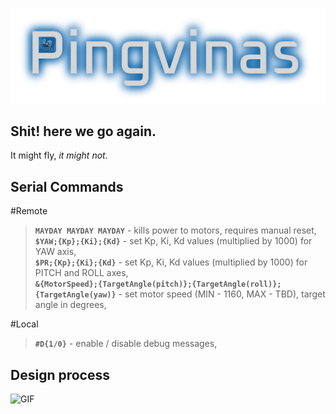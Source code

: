
![Pingvinas](https://github.com/J4mm3ris/Pingvinas/blob/main/graphics/text.png)

## Shit! here we go again.

It might fly, *it might not.*

## Serial Commands

#Remote

>**`MAYDAY MAYDAY MAYDAY`** - kills power to motors, requires manual reset,\
>**`$YAW;{Kp};{Ki};{Kd}`** - set Kp, Ki, Kd values (multiplied by 1000) for YAW axis,\
>**`$PR;{Kp};{Ki};{Kd}`** - set Kp, Ki, Kd values (multiplied by 1000) for PITCH and ROLL axes,\
>**`&{MotorSpeed};{TargetAngle(pitch)};{TargetAngle(roll)};{TargetAngle(yaw)}`** - set motor speed (MIN - 1160, MAX - TBD), target angle in degrees,

#Local

>**`#D{1/0}`** - enable / disable debug messages,

## Design process

![GIF](https://github.com/J4mm3ris/Pingvinas/blob/main/graphics/dezigningProzces.gif)


